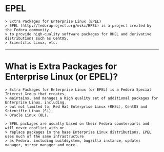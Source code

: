 

# EPEL
    > Extra Packages for Enterprise Linux (EPEL)
    > EPEL (http://fedoraproject.org/wiki/EPEL) is a project created by the Fedora community 
    > to provide high-quality software packages for RHEL and derivative distributions such as CentOS, 
    > Scientific Linux, etc.

---

# What is Extra Packages for Enterprise Linux (or EPEL)?
    > Extra Packages for Enterprise Linux (or EPEL) is a Fedora Special Interest Group that creates, 
    > maintains, and manages a high quality set of additional packages for Enterprise Linux, including, 
    > but not limited to, Red Hat Enterprise Linux (RHEL), CentOS and Scientific Linux (SL), 
    > Oracle Linux (OL).

    > EPEL packages are usually based on their Fedora counterparts and will never conflict with or 
    > replace packages in the base Enterprise Linux distributions. EPEL uses much of the same infrastructure 
    > as Fedora, including buildsystem, bugzilla instance, updates manager, mirror manager and more.
